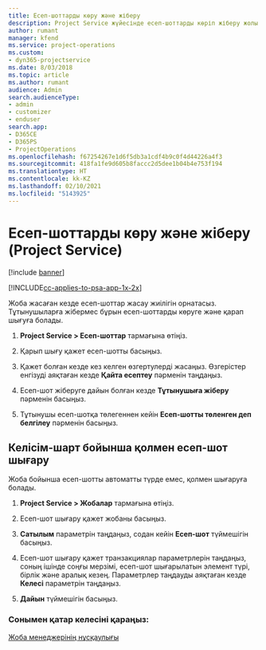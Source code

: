 ```yaml
---
title: Есеп-шоттарды көру және жіберу
description: Project Service жүйесінде есеп-шоттарды көріп жіберу жолы
author: rumant
manager: kfend
ms.service: project-operations
ms.custom:
- dyn365-projectservice
ms.date: 8/03/2018
ms.topic: article
ms.author: rumant
audience: Admin
search.audienceType:
- admin
- customizer
- enduser
search.app:
- D365CE
- D365PS
- ProjectOperations
ms.openlocfilehash: f67254267e1d6f5db3a1cdf4b9c0f4d44226a4f3
ms.sourcegitcommit: 418fa1fe9d605b8faccc2d5dee1b04b4e753f194
ms.translationtype: HT
ms.contentlocale: kk-KZ
ms.lasthandoff: 02/10/2021
ms.locfileid: "5143925"
---
```

# <a name="view-and-send-invoices-project-service"></a>Есеп-шоттарды көру және жіберу (Project Service)

[!include [banner](../includes/psa-now-project-operations.md)]

[!INCLUDE[cc-applies-to-psa-app-1x-2x](../includes/cc-applies-to-psa-app-1x-2x.md)]

Жоба жасаған кезде есеп-шоттар жасау жиілігін орнатасыз. Тұтынушыларға жібермес бұрын есеп-шоттарды көруге және қарап шығуға болады.  
  
1.  **Project Service > Есеп-шоттар** тармағына өтіңіз.  
  
2.  Қарып шығу қажет есеп-шотты басыңыз.  
  
3.  Қажет болған кезде кез келген өзгертулерді жасаңыз. Өзгерістер енгізуді аяқтаған кезде **Қайта есептеу** пәрменін таңдаңыз.  
  
4.  Есеп-шот жіберуге дайын болған кезде **Тұтынушыға жіберу** пәрменін басыңыз.  
  
5.  Тұтынушы есеп-шотқа төлегеннен кейін **Есеп-шотты төленген деп белгілеу** пәрменін басыңыз.  
  
## <a name="manually-invoice-a-contract"></a>Келісім-шарт бойынша қолмен есеп-шот шығару  
 Жоба бойынша есеп-шотты автоматты түрде емес, қолмен шығаруға болады.  
  
1.  **Project Service > Жобалар** тармағына өтіңіз.  
  
2.  Есеп-шот шығару қажет жобаны басыңыз.  
  
3.  **Сатылым** параметрін таңдаңыз, содан кейін **Есеп-шот** түймешігін басыңыз.  
  
4.  Есеп-шот шығару қажет транзакциялар параметрлерін таңдаңыз, соның ішінде соңғы мерзімі, есеп-шот шығарылатын элемент түрі, бірлік және аралық кезең. Параметрлер таңдауды аяқтаған кезде **Келесі** параметрін таңдаңыз.  
  
5.  **Дайын** түймешігін басыңыз.  
  
### <a name="see-also"></a>Сонымен қатар келесіні қараңыз:  
 [Жоба менеджерінің нұсқаулығы](../psa/project-manager-guide.md)
